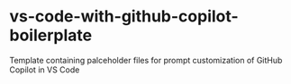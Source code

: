 # vs-code-with-github-copilot-boilerplate
Template containing palceholder files for prompt customization of GitHub Copilot in VS Code
